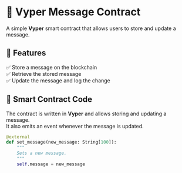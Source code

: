 # 📜 Vyper Message Contract

A simple **Vyper** smart contract that allows users to store and update a message.

## 📌 Features
✅ Store a message on the blockchain  
✅ Retrieve the stored message  
✅ Update the message and log the change  

## 📜 Smart Contract Code
The contract is written in **Vyper** and allows storing and updating a message.  
It also emits an event whenever the message is updated.

```python
@external
def set_message(new_message: String[100]):
    """
    Sets a new message.
    """
    self.message = new_message

